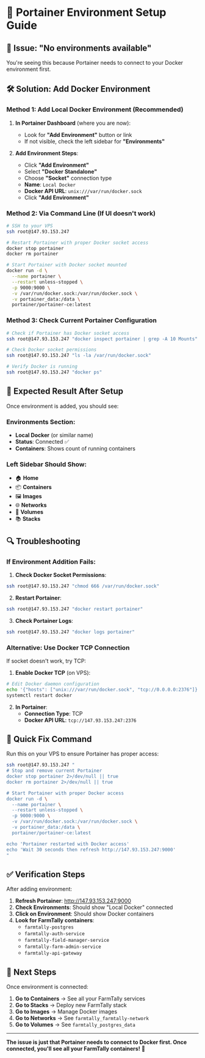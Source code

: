 # 🔧 Portainer Environment Setup Guide

## 🚨 Issue: "No environments available"

You're seeing this because Portainer needs to connect to your Docker environment first.

## 🛠️ Solution: Add Docker Environment

### Method 1: Add Local Docker Environment (Recommended)

1. **In Portainer Dashboard** (where you are now):
   - Look for **"Add Environment"** button or link
   - If not visible, check the left sidebar for **"Environments"**

2. **Add Environment Steps**:
   - Click **"Add Environment"**
   - Select **"Docker Standalone"**
   - Choose **"Socket"** connection type
   - **Name**: `Local Docker`
   - **Docker API URL**: `unix:///var/run/docker.sock`
   - Click **"Add Environment"**

### Method 2: Via Command Line (If UI doesn't work)

```bash
# SSH to your VPS
ssh root@147.93.153.247

# Restart Portainer with proper Docker socket access
docker stop portainer
docker rm portainer

# Start Portainer with Docker socket mounted
docker run -d \
  --name portainer \
  --restart unless-stopped \
  -p 9000:9000 \
  -v /var/run/docker.sock:/var/run/docker.sock \
  -v portainer_data:/data \
  portainer/portainer-ce:latest
```

### Method 3: Check Current Portainer Configuration

```bash
# Check if Portainer has Docker socket access
ssh root@147.93.153.247 "docker inspect portainer | grep -A 10 Mounts"

# Check Docker socket permissions
ssh root@147.93.153.247 "ls -la /var/run/docker.sock"

# Verify Docker is running
ssh root@147.93.153.247 "docker ps"
```

## 🎯 Expected Result After Setup

Once environment is added, you should see:

### **Environments Section**:
- **Local Docker** (or similar name)
- **Status**: Connected ✅
- **Containers**: Shows count of running containers

### **Left Sidebar Should Show**:
- 🏠 **Home**
- 📦 **Containers** 
- 🖼️ **Images**
- 🌐 **Networks**
- 💾 **Volumes**
- 📚 **Stacks**

## 🔍 Troubleshooting

### If Environment Addition Fails:

1. **Check Docker Socket Permissions**:
```bash
ssh root@147.93.153.247 "chmod 666 /var/run/docker.sock"
```

2. **Restart Portainer**:
```bash
ssh root@147.93.153.247 "docker restart portainer"
```

3. **Check Portainer Logs**:
```bash
ssh root@147.93.153.247 "docker logs portainer"
```

### Alternative: Use Docker TCP Connection

If socket doesn't work, try TCP:

1. **Enable Docker TCP** (on VPS):
```bash
# Edit Docker daemon configuration
echo '{"hosts": ["unix:///var/run/docker.sock", "tcp://0.0.0.0:2376"]}' > /etc/docker/daemon.json
systemctl restart docker
```

2. **In Portainer**:
   - **Connection Type**: TCP
   - **Docker API URL**: `tcp://147.93.153.247:2376`

## 🚀 Quick Fix Command

Run this on your VPS to ensure Portainer has proper access:

```bash
ssh root@147.93.153.247 "
# Stop and remove current Portainer
docker stop portainer 2>/dev/null || true
docker rm portainer 2>/dev/null || true

# Start Portainer with proper Docker access
docker run -d \
  --name portainer \
  --restart unless-stopped \
  -p 9000:9000 \
  -v /var/run/docker.sock:/var/run/docker.sock \
  -v portainer_data:/data \
  portainer/portainer-ce:latest

echo 'Portainer restarted with Docker access'
echo 'Wait 30 seconds then refresh http://147.93.153.247:9000'
"
```

## ✅ Verification Steps

After adding environment:

1. **Refresh Portainer**: http://147.93.153.247:9000
2. **Check Environments**: Should show "Local Docker" connected
3. **Click on Environment**: Should show Docker containers
4. **Look for FarmTally containers**:
   - `farmtally-postgres`
   - `farmtally-auth-service`
   - `farmtally-field-manager-service`
   - `farmtally-farm-admin-service`
   - `farmtally-api-gateway`

## 🎉 Next Steps

Once environment is connected:

1. **Go to Containers** → See all your FarmTally services
2. **Go to Stacks** → Deploy new FarmTally stack
3. **Go to Images** → Manage Docker images
4. **Go to Networks** → See `farmtally_farmtally-network`
5. **Go to Volumes** → See `farmtally_postgres_data`

---

**The issue is just that Portainer needs to connect to Docker first. Once connected, you'll see all your FarmTally containers!** 🐳